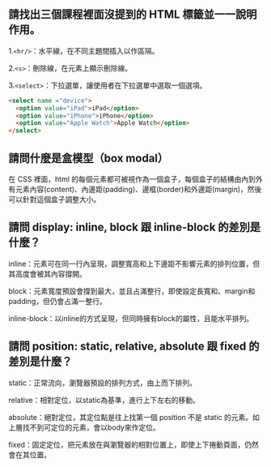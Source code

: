 ## 請找出三個課程裡面沒提到的 HTML 標籤並一一說明作用。
1.`<hr/>`：水平線，在不同主題間插入以作區隔。

2.`<s>`：刪除線，在元素上顯示刪除線。

3.`<select>`：下拉選單，讓使用者在下拉選單中選取一個選項。

````` html
<select name ="device">
  <option value="iPad">iPad</option>
  <option value="iPhone">iPhone</option>
  <option value="Apple Watch">Apple Watch</option>
</select>
````` 

## 請問什麼是盒模型（box modal）
在 CSS 裡面，html 的每個元素都可被視作為一個盒子，每個盒子的結構由內到外有元素內容(content)、內邊距(padding)、邊框(border)和外邊距(margin)，然後可以針對這個盒子調整大小。

## 請問 display: inline, block 跟 inline-block 的差別是什麼？
inline：元素可在同一行內呈現，調整寬高和上下邊距不影響元素的排列位置，但其高度會被其內容撐開。

block：元素寬度預設會撐到最大，並且占滿整行，即使設定長寬和、margin和padding，但仍會占滿一整行。

inline-block：以inline的方式呈現，但同時擁有block的屬性，且能水平排列。

## 請問 position: static, relative, absolute 跟 fixed 的差別是什麼？

static：正常流向，瀏覽器預設的排列方式，由上而下排列。

relative：相對定位，以static為基準，進行上下左右的移動。

absolute：絕對定位，其定位點是往上找第一個 position 不是 static 的元素。如上層找不到可定位的元素，會以body來作定位。

fixed：固定定位，把元素放在與瀏覽器的相對位置上，即使上下捲動頁面，仍然會在其位置。